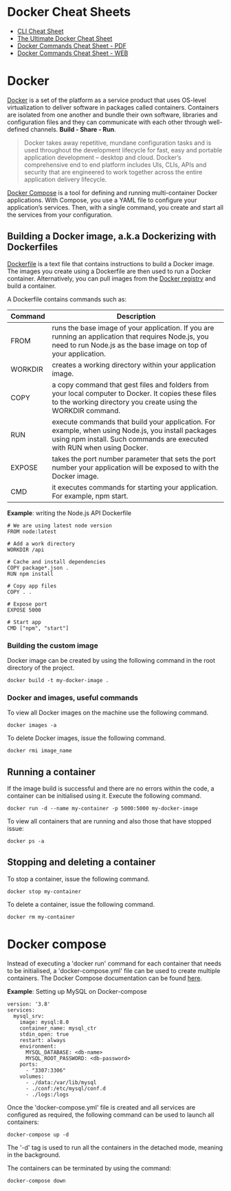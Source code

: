 # Docker Cheat Sheets

- [CLI Cheat Sheet](https://docs.docker.com/get-started/docker_cheatsheet.pdf)
- [The Ultimate Docker Cheat Sheet](https://dockerlabs.collabnix.com/docker/cheatsheet/)
- [Docker Commands Cheat Sheet - PDF](https://phoenixnap.com/kb/wp-content/uploads/2022/12/docker-commands-cheat-sheet-pdf.pdf)
- [Docker Commands Cheat Sheet - WEB](https://phoenixnap.com/kb/docker-commands-cheat-sheet)

# Docker

[Docker](https://www.docker.com/) is a set of the platform as a service product that uses OS-level virtualization to deliver software in packages called containers. Containers are isolated from one another and bundle their own software, libraries and configuration files and they can communicate with each other through well-defined channels. **Build - Share - Run**.

> Docker takes away repetitive, mundane configuration tasks and is used throughout the development lifecycle for fast, easy and portable application development – desktop and cloud. Docker’s comprehensive end to end platform includes UIs, CLIs, APIs and security that are engineered to work together across the entire application delivery lifecycle.

[Docker Compose](https://docs.docker.com/compose/) is a tool for defining and running multi-container Docker applications. With Compose, you use a YAML file to configure your application’s services. Then, with a single command, you create and start all the services from your configuration.

## Building a Docker image, a.k.a Dockerizing with Dockerfiles

[Dockerfile](https://docs.docker.com/engine/reference/builder/) is a text file that contains instructions to build a Docker image. The images you create using a Dockerfile are then used to run a Docker container. Alternatively, you can pull images from the [Docker registry](https://hub.docker.com/) and build a container.

A Dockerfile contains commands such as:

| Command | Description |
| --- | --- |
| FROM | runs the base image of your application. If you are running an application that requires Node.js, you need to run Node.js as the base image on top of your application. |
| WORKDIR | creates a working directory within your application image. |
| COPY | a copy command that gest files and folders from your local computer to Docker. It copies these files to the working directory you create using the WORKDIR command. |
| RUN | execute commands that build your application. For example, when using Node.js, you install packages using npm install. Such commands are executed with RUN when using Docker. |
| EXPOSE | takes the port number parameter that sets the port number your application will be exposed to with the Docker image. |
| CMD | it executes commands for starting your application. For example, npm start. |

**Example**: writing the Node.js API Dockerfile

```
# We are using latest node version
FROM node:latest

# Add a work directory
WORKDIR /api

# Cache and install dependencies
COPY package*.json .
RUN npm install

# Copy app files
COPY . .

# Expose port
EXPOSE 5000

# Start app
CMD ["npm", "start"]
```

### Building the custom image

 Docker image can be created by using the following command in the root directory of the project.
 
 ```
 docker build -t my-docker-image .
 ```

### Docker and images, useful commands

To view all Docker images on the machine use the following command.

```
docker images -a 
```

To delete Docker images, issue the following command.

```
docker rmi image_name
```

## Running a container

If the image build is successful and there are no errors within the code, a container can be initialised using it. Execute the following command.

```
docker run -d --name my-container -p 5000:5000 my-docker-image
```

To view all containers that are running and also those that have stopped issue:

```
docker ps -a
```

## Stopping and deleting a container

To stop a container, issue the following command.

```
docker stop my-container
```

To delete a container, issue the following command.

```
docker rm my-container
```

# Docker compose

Instead of executing a 'docker run' command for each container that needs to be initialised, a 'docker-compose.yml' file can be used to create multiple containers. The Docker Compose documentation can be found [here](https://docs.docker.com/compose/).

**Example**: Setting up MySQL on Docker-compose

```
version: '3.8'
services:
  mysql_srv:
    image: mysql:8.0
    container_name: mysql_ctr
    stdin_open: true
    restart: always
    environment:
      MYSQL_DATABASE: <db-name>
      MYSQL_ROOT_PASSWORD: <db-password>
    ports:
      - "3307:3306"
    volumes:
      - ./data:/var/lib/mysql
      - ./conf:/etc/mysql/conf.d
      - ./logs:/logs
```

Once the 'docker-compose.yml' file is created and all services are configured as required, the following command can be used to launch all containers:

```
docker-compose up -d
```

The '-d' tag is used to run all the containers in the detached mode, meaning in the background.

The containers can be terminated by using the command:

```
docker-compose down
```
